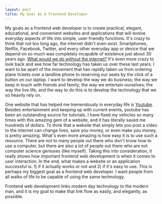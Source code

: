 ```yaml
---
layout: post
title: My Goal As A Frontend Developer
---
```

My goals as a frontend web developer is to create practical, elegant, educational, and convenient websites and applications that will evolve everyday aspects of life into simple, user-friendly functions. It's crazy to think that not too long ago, the internet didn't even exist. Smartphones, Netflix, Facebook, Twitter, and every other everyday app or device that we depend on so much was completely incapable of existence just about 30 years ago. [What would we do without the internet?](http://stylecaster.com/what-if-the-internet-did-not-exist/) It's even more crazy to look back and see how far technology has taken us over these last years. I want to be apart of the movement that has rapidly taken us from ordering plane tickets over a landline phone to reserving our seats by the click of a button on our laptop. I want to develop the way we do business; the way we keep in touch with friends and family; the way we entertain ourselves; the way the live life, and the way to do this is to develop the technology that we so heavily rely on.

One website that has helped me tremendously in everyday life is [Youtube](http://www.youtube.com). Besides entertainment and keeping up with current events, youtube has been an outstanding source for tutorials. I have fixed my vehicles so many times with this amazing gem of a website, and it has literally saved me hundreds of dollars. To think that a website that simply lets you post a video to the internet can change lives, save you money, or even make you money, is pretty amazing. What's even more amazing is how easy it is to use such a resource. There are not to many people out there who don't know how to use a computer, but there are also a lot of people out there who are not computer science geniuses (like myself). Taking this into consideration, it really shows how important frontend web development is when it comes to user interaction. In the end, what makes a website or an application successful is: 1) if it actually works or not and 2) if it's easy to use. This is perhaps my biggest goal as a frontend web developer. I want people from all walks of life to be capable of using the same technology.

Frontend web development links modern day technology to the modern man, and it is my goal to make that link flow as easily, and elegantly, as possible.
